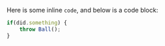 Here is some inline `code`, and below is a code block:

```js
if(did.something) {
    throw Ball();
}
```
